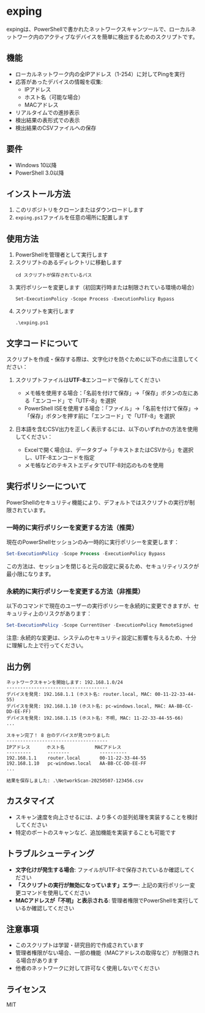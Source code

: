 # exping
expingは、PowerShellで書かれたネットワークスキャンツールで、ローカルネットワーク内のアクティブなデバイスを簡単に検出するためのスクリプトです。

## 機能

- ローカルネットワーク内の全IPアドレス（1-254）に対してPingを実行
- 応答があったデバイスの情報を収集:
  - IPアドレス
  - ホスト名（可能な場合）
  - MACアドレス
- リアルタイムでの進捗表示
- 検出結果の表形式での表示
- 検出結果のCSVファイルへの保存

## 要件

- Windows 10以降
- PowerShell 3.0以降

## インストール方法

1. このリポジトリをクローンまたはダウンロードします
2. `exping.ps1`ファイルを任意の場所に配置します

## 使用方法

1. PowerShellを管理者として実行します
2. スクリプトのあるディレクトリに移動します
   ```
   cd スクリプトが保存されているパス
   ```
3. 実行ポリシーを変更します（初回実行時または制限されている環境の場合）
   ```
   Set-ExecutionPolicy -Scope Process -ExecutionPolicy Bypass
   ```
4. スクリプトを実行します
   ```
   .\exping.ps1
   ```

## 文字コードについて

スクリプトを作成・保存する際は、文字化けを防ぐために以下の点に注意してください：

1. スクリプトファイルは**UTF-8**エンコードで保存してください
   - メモ帳を使用する場合：「名前を付けて保存」→「保存」ボタンの左にある「エンコード」で「UTF-8」を選択
   - PowerShell ISEを使用する場合：「ファイル」→「名前を付けて保存」→「保存」ボタンを押す前に「エンコード」で「UTF-8」を選択

2. 日本語を含むCSV出力を正しく表示するには、以下のいずれかの方法を使用してください：
   - Excelで開く場合は、データタブ→「テキストまたはCSVから」を選択し、UTF-8エンコードを指定
   - メモ帳などのテキストエディタでUTF-8対応のものを使用

## 実行ポリシーについて

PowerShellのセキュリティ機能により、デフォルトではスクリプトの実行が制限されています。

### 一時的に実行ポリシーを変更する方法（推奨）

現在のPowerShellセッションのみ一時的に実行ポリシーを変更します：

```powershell
Set-ExecutionPolicy -Scope Process -ExecutionPolicy Bypass
```

この方法は、セッションを閉じると元の設定に戻るため、セキュリティリスクが最小限になります。

### 永続的に実行ポリシーを変更する方法（非推奨）

以下のコマンドで現在のユーザーの実行ポリシーを永続的に変更できますが、セキュリティ上のリスクがあります：

```powershell
Set-ExecutionPolicy -Scope CurrentUser -ExecutionPolicy RemoteSigned
```

注意: 永続的な変更は、システムのセキュリティ設定に影響を与えるため、十分に理解した上で行ってください。

## 出力例

```
ネットワークスキャンを開始します: 192.168.1.0/24
-------------------------------------
デバイスを発見: 192.168.1.1 (ホスト名: router.local, MAC: 00-11-22-33-44-55)
デバイスを発見: 192.168.1.10 (ホスト名: pc-windows.local, MAC: AA-BB-CC-DD-EE-FF)
デバイスを発見: 192.168.1.15 (ホスト名: 不明, MAC: 11-22-33-44-55-66)
...

スキャン完了！ 8 台のデバイスが見つかりました
-------------------------------------
IPアドレス      ホスト名           MACアドレス
---------      --------           ----------
192.168.1.1    router.local       00-11-22-33-44-55
192.168.1.10   pc-windows.local   AA-BB-CC-DD-EE-FF
...

結果を保存しました: .\NetworkScan-20250507-123456.csv
```

## カスタマイズ

- スキャン速度を向上させるには、より多くの並列処理を実装することを検討してください
- 特定のポートのスキャンなど、追加機能を実装することも可能です

## トラブルシューティング

- **文字化けが発生する場合**: ファイルがUTF-8で保存されているか確認してください
- **「スクリプトの実行が無効になっています」エラー**: 上記の実行ポリシー変更コマンドを使用してください
- **MACアドレスが「不明」と表示される**: 管理者権限でPowerShellを実行しているか確認してください

## 注意事項

- このスクリプトは学習・研究目的で作成されています
- 管理者権限がない場合、一部の機能（MACアドレスの取得など）が制限される場合があります
- 他者のネットワークに対して許可なく使用しないでください

## ライセンス

MIT
